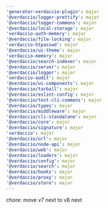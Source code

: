 ```yaml
---
'generator-verdaccio-plugin': major
'@verdaccio/logger-prettify': major
'@verdaccio/logger-commons': major
'@verdaccio/local-storage': major
'verdaccio-auth-memory': major
'@verdaccio/file-locking': major
'verdaccio-htpasswd': major
'@verdaccio/ui-theme': major
'verdaccio-memory': major
'@verdaccio/search-indexer': major
'@verdaccio/server': major
'@verdaccio/logger': major
'verdaccio-audit': major
'@verdaccio/ui-components': major
'@verdaccio/tarball': major
'@verdaccio/eslint-config': major
'@verdaccio/test-cli-commons': major
'@verdaccio/types': major
'@verdaccio/middleware': major
'@verdaccio/cli-standalone': major
'@verdaccio/core': major
'@verdaccio/signature': major
'verdaccio': major
'@verdaccio/url': major
'@verdaccio/node-api': major
'@verdaccio/web': major
'@verdaccio/loaders': major
'@verdaccio/config': major
'@verdaccio/search': major
'@verdaccio/hooks': major
'@verdaccio/proxy': major
'@verdaccio/store': major
---
```


chore: move v7 next to v8 next
